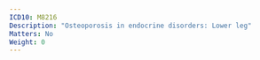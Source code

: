 ```yaml
---
ICD10: M8216
Description: "Osteoporosis in endocrine disorders: Lower leg"
Matters: No
Weight: 0
---
```

